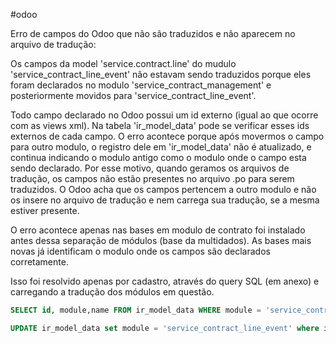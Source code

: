 #odoo 

Erro de campos do Odoo que não são traduzidos e não aparecem no arquivo de tradução:

Os campos da model 'service.contract.line' do mudulo 'service_contract_line_event' não estavam sendo traduzidos porque eles foram declarados no modulo 'service_contract_management' e posteriormente movidos para 'service_contract_line_event'.

Todo campo declarado no Odoo possui um id externo (igual ao que ocorre com as views xml). Na tabela 'ir_model_data' pode se verificar esses ids externos de cada campo. O erro acontece porque após movermos o campo para outro modulo, o registro dele em 'ir_model_data' não é atualizado, e continua indicando o modulo antigo como o modulo onde o campo esta sendo declarado. Por esse motivo, quando geramos os arquivos de tradução, os campos não estão presentes no arquivo .po para serem traduzidos. O Odoo acha que os campos pertencem a outro modulo e não os insere no arquivo de tradução e nem carrega sua tradução, se a mesma estiver presente.

O erro acontece apenas nas bases em modulo de contrato foi instalado antes dessa separação de módulos (base da multidados). As bases mais novas já identificam o modulo onde os campos são declarados corretamente.

Isso foi resolvido apenas por cadastro, através do query SQL (em anexo) e carregando a tradução dos módulos em questão.

```sql
SELECT id, module,name FROM ir_model_data WHERE module = 'service_contract_management' and res_id in (SELECT id from ir_model_fields where model_id in (SELECT id from ir_model where name = 'service.contract.line'))

UPDATE ir_model_data set module = 'service_contract_line_event' where id in (SELECT id FROM ir_model_data WHERE module = 'service_contract_management' and res_id in (SELECT id from ir_model_fields where model_id in (SELECT id from ir_model where name = 'service.contract.line')))

```